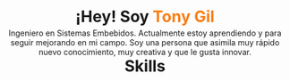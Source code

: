 <html lang="en">
<head>
    <meta charset="UTF-8">
    <meta http-equiv="X-UA-Compatible" content="IE=edge">
    <meta name="viewport" content="width=device-width, initial-scale=1.0">

</head>
<body>
	<h1 style="text-align: center;  margin: -10px;">
		¡Hey! Soy <strong style="color:  #FA7E15;">Tony Gil</strong>
	</h1>
	<p style="margin-bottom: 0px; text-align: center;">
	Ingeniero en Sistemas Embebidos. Actualmente estoy aprendiendo  y  para seguir mejorando en mi campo. Soy una persona que asimila muy rápido nuevo conocimiento, muy creativa y que le gusta innovar.
	</p>
	<h1 style="text-align: center;  margin: 0px;">
		Skills
	</h1>



</body>
</html>
